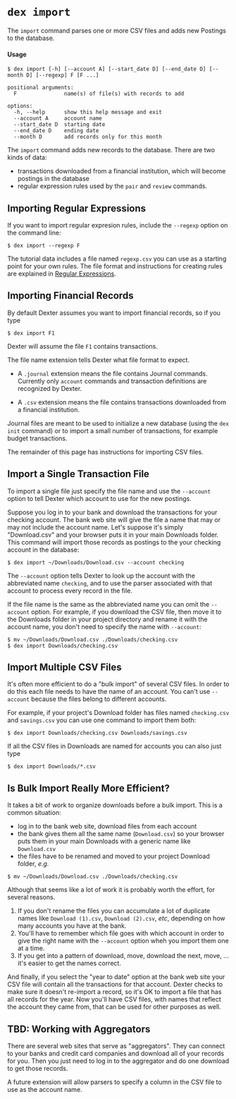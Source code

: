 # `dex import`

The `import` command parses one or more CSV files and adds new Postings to the database.

#### Usage

```
$ dex import [-h] [--account A] [--start_date D] [--end_date D] [--month D] [--regexp] F [F ...]

positional arguments:
  F               name(s) of file(s) with records to add

options:
  -h, --help      show this help message and exit
  --account A     account name
  --start_date D  starting date
  --end_date D    ending date
  --month D       add records only for this month
```

The `import` command adds new records to the database.
There are two kinds of data:

* transactions downloaded from a financial institution, which will become postings in the database
* regular expression rules used by the `pair` and `review` commands.


## Importing Regular Expressions

If you want to import regular expresion rules, include the `--regexp` option on the command line:
```shell
$ dex import --regexp F
```

The tutorial data includes a file named `regexp.csv` you can use as a starting point for your own rules.
The file format and instructions for creating rules are explained in [Regular Expressions](regexp.md).

## Importing Financial Records

By default Dexter assumes you want to import financial records, so if you type
```shell
$ dex import F1
``` 
Dexter will assume the file `F1` contains transactions.

The file name extension tells Dexter what file format to expect.

* A `.journal` extension means the file contains Journal commands.  Currently only `account` commands and transaction definitions are recognized by Dexter.

* A `.csv` extension means the file contains transactions downloaded from a financial institution.

Journal files are meant to be used to initialize a new database (using the `dex init` command) or to import a small number of transactions, for example budget transactions.

The remainder of this page has instructions for importing CSV files.


## Import a Single Transaction File

To import a single file just specify the file name and use the `--account` option to tell Dexter which account to use for the new postings.

Suppose you log in to your bank and download the transactions for your checking account.
The bank web site will give the file a name that may or may not include the account name.
Let's suppose it's simply "Download.csv" and your browser puts it in your main Downloads folder.
This command will import those records as postings to the your checking account in the database:
```shell
$ dex import ~/Downloads/Download.csv --account checking
```

The `--account` option tells Dexter to look up the account with the abbreviated name `checking`, and to use the parser associated with that account to process every record in the file.

If the file name is the same as the abbreviated name you can omit the `--account` option.
For example, if you download the CSV file, then move it to the Downloads folder in your project directory and rename it with the account name, you don't need to specify the name with `--account`:
```
$ mv ~/Downloads/Download.csv ./Downloads/checking.csv
$ dex import Downloads/checking.csv
```

## Import Multiple CSV Files

It's often more efficient to do a "bulk import" of several CSV files.
In order to do this each file needs to have the name of an account.
You can't use `--account` because the files belong to different accounts.

For example, if your project's Download folder has files named `checking.csv` and `savings.csv` you can use one command to import them both:
```
$ dex import Downloads/checking.csv Downloads/savings.csv
```

If all the CSV files in Downloads are named for accounts you can also just type
```
$ dex import Downloads/*.csv
```

## Is Bulk Import Really More Efficient?

It takes a bit of work to organize downloads before a bulk import.
This is a common situation:

* log in to the bank web site, download files from each account
* the bank gives them all the same name (`Download.csv`) so your browser puts them in your main Downloads with a generic name like `Download.csv`
* the files have to be renamed and moved to your project Download folder, _e.g._
```
$ mv ~/Downloads/Download.csv ./Downloads/checking.csv
```

Although that seems like a lot of work it is probably worth the effort, for several reasons.

1. If you don't rename the files you can accumulate a lot of duplicate names like `Download (1).csv`, `Download (2).csv`, _etc_, depending on how many accounts you have at the bank.
1. You'll have to remember which file goes with which account in order to give the right name with the `--account` option wheh you import them one at a time.
1. If you get into a pattern of download, move, download the next, move, ... it's easier to get the names correct.

And finally, if you select the "year to date" option at the bank web site your CSV file will contain all the transactions for that account.
Dexter checks to make sure it doesn't re-import a record, so it's OK to import a file that has all records for the year.
Now you'll have CSV files, with names that reflect the account they came from, that can be used for other purposes as well.

## TBD: Working with Aggregators

There are several web sites that serve as "aggregators".
They can connect to your banks and credit card companies and download all of your records for you.
Then you just need to log in to the aggregator and do one download to get those records.

A future extension will allow parsers to specify a column in the CSV file to use as the account name.

<!-- The two that I have tried (Mint and Empower) worked fairly well but had enough drawbacks that I stopped using them.
There were often "gaps" in the data that caused me to lose several days worth of records.
These sites also did too much "preprocessing" and filtered out columns from the original records that I wanted to use.

Recently several new services have started up, all using Plaid.
I'm looking forward to trying them out. -->
